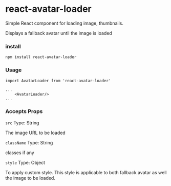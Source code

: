 # react-avatar-loader

Simple React component for loading image, thumbnails.

Displays a fallback avatar until the image is loaded

### install
`npm install react-avatar-loader`

### Usage
```
import AvatarLoader from 'react-avatar-loader'

...
    <AvatarLoader/>
...

```

### Accepts Props

`src` Type: String

The image URL to be loaded

`className` Type: String

classes if any

`style` Type: Object

To apply custom style. This style is applicable to both fallback avatar as well the image to be loaded.

